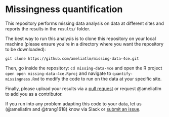 # Missingness quantification

This repository performs missing data analysis on data at different sites and reports the results in the `results/` folder.

The best way to run this analysis is to clone this repository on your local machine
(please ensure you're in a directory where you want the repository to be downloaded):

```git clone https://github.com/ameliatlm/missing-data-4ce.git```

Then, go inside the repository:
```cd missing-data-4ce```
and open the R project
```open open missing-data-4ce.Rproj```
and navigate to `quantify-missingness.Rmd` to modify the code to run on the data at your specific site.

Finally, please upload your results via a [pull request](https://github.com/ameliatlm/missing-data-4ce/pulls) or request @ameliatlm to add you as a contributor.

If you run into any problem adapting this code to your data, let us (@ameliatlm and @trang1618) know via Slack or [submit an issue](https://github.com/ameliatlm/missing-data-4ce/issues/new).
